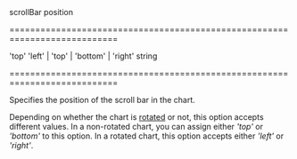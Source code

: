 <!--**
/*-------------------------------------------
    Auto-generated file. Do not modify.
-------------------------------------------

**-->
<!--d-->scrollBar position<!--/d-->
===========================================================================
<!--default-->'top'<!--/default-->
<!--acceptValues-->'left' | 'top' | 'bottom' | 'right'<!--/acceptValues-->
<!--type-->string<!--/type-->
===========================================================================

<!--shortDescription-->
Specifies the position of the scroll bar in the chart.
<!--/shortDescription-->

<!--fullDescription-->
Depending on whether the chart is [rotated](/Documentation/ApiReference/Data_Visualization_Widgets/dxChart/Configuration/#rotated) or not, this option accepts different values. In a non-rotated chart, you can assign either *'top'* or *'bottom'* to this option. In a rotated chart, this option accepts either *'left'* or *'right'*.
<!--/fullDescription-->